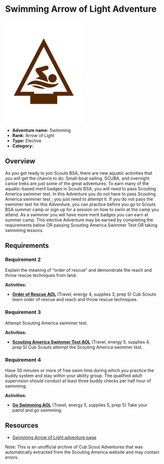 # Swimming Arrow of Light Adventure

![Swimming Arrow of Light adventure belt loop](images/swimming.jpg)

- **Adventure name:** Swimming
- **Rank:** Arrow of Light
- **Type:** Elective
- **Category:** 

## Overview

As you get ready to join Scouts BSA, there are new aquatic activities that you will get the chance to do. Small-boat sailing, SCUBA, and overnight canoe treks are just some of the great adventures. To earn many of the aquatic-based merit badges in Scouts BSA, you will need to pass Scouting America swimmer test. In this Adventure you do not have to pass Scouting America swimmer test ; you just need to attempt it. If you do not pass the swimmer test for this Adventure, you can practice before you go to Scouts BSA summer camp or sign up for a session on how to swim at the camp you attend. As a swimmer you will have more merit badges you can earn at summer camp. This elective Adventure may be earned by completing the requirements below OR passing Scouting America Swimmer Test OR taking swimming lessons.

## Requirements

### Requirement 2

Explain the meaning of “order of rescue” and demonstrate the reach and throw rescue techniques from land.

**Activities:**

- **[Order of Rescue AOL](https://www.scouting.org/cub-scout-activities/order-of-rescue-aol/)** (Travel, energy 4, supplies 3, prep 5)
  Cub Scouts learn order of rescue and reach and throw rescue techniques.

### Requirement 3

Attempt Scouting America swimmer test.

**Activities:**

- **[Scouting America Swimmer Test AOL](https://www.scouting.org/cub-scout-activities/scouting-america-swimmer-test-aol/)** (Travel, energy 5, supplies 4, prep 5)
  Cub Scouts attempt the Scouting America swimmer test.

### Requirement 4

Have 30 minutes or more of free swim time during which you practice the buddy system and stay within your ability group. The qualified adult supervision should conduct at least three buddy checks per half hour of swimming.

**Activities:**

- **[Go Swimming AOL](https://www.scouting.org/cub-scout-activities/go-swimming-aol/)** (Travel, energy 5, supplies 5, prep 5)
  Take your patrol and go swimming.


## Resources

- [Swimming Arrow of Light adventure page](https://www.scouting.org/cub-scout-adventures/swimming/)

Note: This is an unofficial archive of Cub Scout Adventures that was automatically extracted from the Scouting America website and may contain errors.